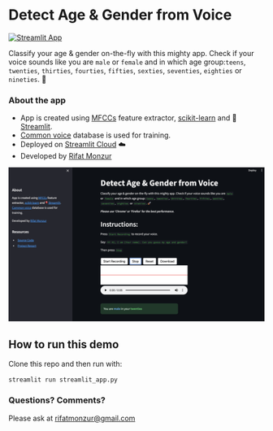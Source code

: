 # Detect Age & Gender from Voice

[![Streamlit App](https://static.streamlit.io/badges/streamlit_badge_black_white.svg)](https://agefromvoice.streamlit.app)

Classify your age & gender on-the-fly with this mighty app. Check if your voice sounds like you are `male` or `female` and in which age group:`teens`, `twenties`, `thirties`, `fourties`, `fifties`, `sexties`, `seventies`, `eighties` or `nineties`. 🚀

### About the app

- App is created using [MFCCs](https://librosa.org/doc/main/generated/librosa.feature.mfcc.html) feature extractor, [scikit-learn](https://scikit-learn.org/stable/) and 🎈[Streamlit](https://streamlit.io/).
- [Common voice](https://www.kaggle.com/datasets/mozillaorg/common-voice) database is used for training.
- Deployed on [Streamlit Cloud](https://streamlit.io/cloud) ☁️
- Developed by [Rifat Monzur](https://www.linkedin.com/in/rifatmonzur/)

<img src ="https://github.com/rifat1234/detect-age-from-voice/blob/main/Project_UI.png" width="1200px"></img>

## How to run this demo

Clone this repo and then run with:
```
streamlit run streamlit_app.py
```

### Questions? Comments?

Please ask at rifatmonzur@gmail.com

